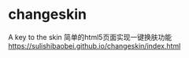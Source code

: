 # changeskin
A key to the skin
简单的html5页面实现一键换肤功能
https://sulishibaobei.github.io/changeskin/index.html
